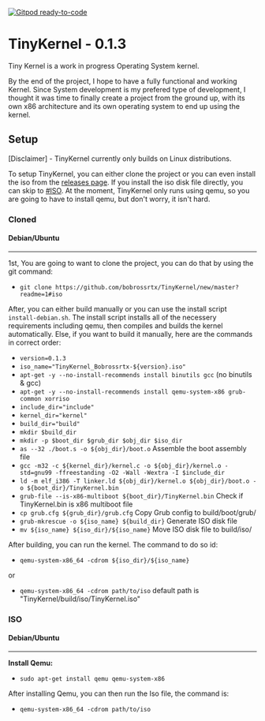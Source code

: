 [![Gitpod ready-to-code](https://img.shields.io/badge/Gitpod-ready--to--code-blue?logo=gitpod)](https://gitpod.io/#https://github.com/bobrossrtx/TinyKernel)

# TinyKernel - 0.1.3
Tiny Kernel is a work in progress Operating System kernel.

By the end of the project, I hope to have a fully functional and working Kernel. Since System development is my prefered type of development, 
I thought it was time to finally create a project from the ground up, with its own x86 architecture and its own operating system to end up using
the kernel.

## Setup
[Disclaimer] - TinyKernel currently only builds on Linux distributions.

To setup TinyKernel, you can either clone the project or you can even install the iso from the [releases page](https://github.com/bobrossrtx/TinyKernel/releases).
If you install the iso disk file directly, you can skip to [#ISO](https://github.com/bobrossrtx/TinyKernel/new/master?readme=1#iso).
At the moment, TinyKernel only runs using qemu, so you are going to have to install qemu, but don't worry, it isn't hard.

### Cloned
#### Debian/Ubuntu
---
1st, You are going to want to clone the project, you can do that by using the git command: 
- `git clone https://github.com/bobrossrtx/TinyKernel/new/master?readme=1#iso`

After, you can either build manually or you can use the install script `install-debian.sh`.
The install script installs all of the necessery requirements including qemu, then compiles and builds the
kernel automatically. Else, if you want to build it manually, here are the commands in correct order:
- `version=0.1.3`
- `iso_name="TinyKernel_Bobrossrtx-${version}.iso"`
- `apt-get -y --no-install-recommends install binutils gcc` (no binutils & gcc)
- `apt-get -y --no-install-recommends install qemu-system-x86 grub-common xorriso`
- `include_dir="include"`
- `kernel_dir="kernel"`
- `build_dir="build"`
- `mkdir $build_dir`
- `mkdir -p $boot_dir $grub_dir $obj_dir $iso_dir`
- `as --32 ./boot.s -o ${obj_dir}/boot.o` Assemble the boot assembly file
- `gcc -m32 -c ${kernel_dir}/kernel.c -o ${obj_dir}/kernel.o -std=gnu99 -ffreestanding -O2 -Wall -Wextra -I $include_dir`
- `ld -m elf_i386 -T linker.ld ${obj_dir}/kernel.o ${obj_dir}/boot.o -o ${boot_dir}/TinyKernel.bin`
- `grub-file --is-x86-multiboot ${boot_dir}/TinyKernel.bin` Check if TinyKernel.bin is x86 multiboot file
- `cp grub.cfg ${grub_dir}/grub.cfg` Copy Grub config to build/boot/grub/
- `grub-mkrescue -o ${iso_name} ${build_dir}` Generate ISO disk file
- `mv ${iso_name} ${iso_dir}/${iso_name}` Move ISO disk file to build/iso/

After building, you can run the kernel. The command to do so id:
- `qemu-system-x86_64 -cdrom ${iso_dir}/${iso_name}`

or

- `qemu-system-x86_64 -cdrom path/to/iso` default path is "TinyKernel/build/iso/TinyKernel.iso"

### ISO
#### Debian/Ubuntu
---
**Install Qemu:**
- `sudo apt-get install qemu qemu-system-x86`

After installing Qemu, you can then run the Iso file, the command is:
- `qemu-system-x86_64 -cdrom path/to/iso`
